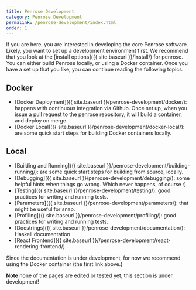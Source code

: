 ```yaml
---
title: Penrose Development
category: Penrose Development
permalink: /penrose-development/index.html
order: 1
---
```


If you are here, you are interested in developing the core Penrose software.
Likely, you want to set up a development environment first. We recommend that
you look at the [install options]({{ site.baseurl }}/install/) for penrose. You
can either build Penrose locally, or using a Docker container. Once you have
a set up that you like, you can continue reading the following topics.

## Docker

 - [Docker Deployment]({{ site.baseurl }}/penrose-development/docker/): happens with continuous integration via Github. Once set up, when you issue a pull request to the penrose repository, it will build a container, and deploy on merge.
 - [Docker Local]({{ site.baseurl }}/penrose-development/docker-local/): are some quick start steps for building Docker containers locally.

## Local

 - [Building and Running]({{ site.baseurl }}/penrose-development/building-running/): are some quick start steps for building from source, locally.
 - [Debugging]({{ site.baseurl }}/penrose-development/debugging/): some helpful hints when things go wrong. Which never happens, of course :)
 - [Testing]({{ site.baseurl }}/penrose-development/testing/): good practices for writing and running tests.
 - [Parameters]({{ site.baseurl }}/penrose-development/parameters/): that might be useful for snap.
 - [Profiling]({{ site.baseurl }}/penrose-development/profiling/): good practices for writing and running tests.
 - [Docstrings]({{ site.baseurl }}/penrose-development/documentation/): Haskell documentation
 - [React Frontend]({{ site.baseurl }}//penrose-development/react-rendering-frontend/)

Since the documentation is under development, for now we recommend using the Docker container (the first link above.)

**Note** none of the pages are edited or tested yet, this section is under development!
